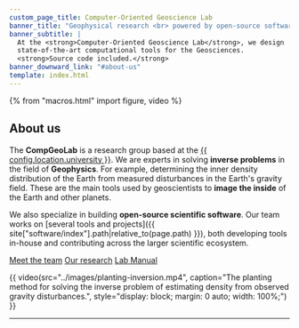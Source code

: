 ```yaml
---
custom_page_title: Computer-Oriented Geoscience Lab
banner_title: "Geophysical research <br> powered by open-source software"
banner_subtitle: |
  At the <strong>Computer-Oriented Geoscience Lab</strong>, we design
  state-of-the-art computational tools for the Geosciences.
  <strong>Source code included.</strong>
banner_downward_link: "#about-us"
template: index.html
---
```


{% from "macros.html" import figure, video %}

<section class="row gy-5 gx-5">
<div class="col-md-7">

## About us

The **CompGeoLab** is a research group based at the
[{{ config.location.university }}][usp].
We are experts in solving **inverse problems** in the field of **Geophysics**.
For example, determining the inner density distribution of the Earth from
measured disturbances in the Earth's gravity field.
These are the main tools used by geoscientists to **image the inside** of the
Earth and other planets.

We also specialize in building **open-source scientific software**.
Our team works on [several tools and projects]({{ site["software/index"].path|relative_to(page.path) }}), both developing
tools in-house and contributing across the larger scientific ecosystem.

<div class="mt-5">
<a class="btn clab-button mb-4 me-2" href="{{ site["team/index"].path|relative_to(page.path) }}">Meet the team</a>
<a class="btn clab-button-outline mb-4 me-2" href="{{ site["research/index"].path|relative_to(page.path) }}">Our research</a>
<a class="btn clab-button-outline mb-4 me-2" href="{{ site["manual/index"].path|relative_to(page.path) }}">Lab Manual</a>
</div>

</div>
<div class="col-md-5">

{{ video(src="../images/planting-inversion.mp4", caption="The planting method for solving the inverse problem of estimating density from observed gravity disturbances.", style="display: block; margin: 0 auto; width: 100%;") }}

</div>
</section>

<hr class="section-separator">

[usp]: https://www.iag.usp.br/

